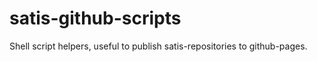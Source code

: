 satis-github-scripts
====================

Shell script helpers, useful to publish satis-repositories to github-pages.
